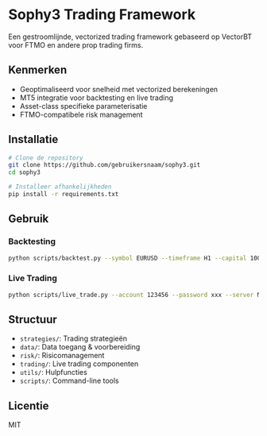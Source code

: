 # Sophy3 Trading Framework

Een gestroomlijnde, vectorized trading framework gebaseerd op VectorBT voor FTMO en andere prop trading firms.

## Kenmerken

- Geoptimaliseerd voor snelheid met vectorized berekeningen
- MT5 integratie voor backtesting en live trading
- Asset-class specifieke parameterisatie
- FTMO-compatibele risk management

## Installatie

```bash
# Clone de repository
git clone https://github.com/gebruikersnaam/sophy3.git
cd sophy3

# Installeer afhankelijkheden
pip install -r requirements.txt
```

## Gebruik

### Backtesting

```bash
python scripts/backtest.py --symbol EURUSD --timeframe H1 --capital 10000 --risk 0.01 --detailed
```

### Live Trading

```bash
python scripts/live_trade.py --account 123456 --password xxx --server MyBroker --symbols EURUSD GBPUSD --timeframe H1
```

## Structuur

- `strategies/`: Trading strategieën
- `data/`: Data toegang & voorbereiding
- `risk/`: Risicomanagement
- `trading/`: Live trading componenten
- `utils/`: Hulpfuncties
- `scripts/`: Command-line tools

## Licentie

MIT
